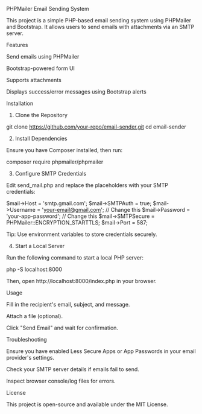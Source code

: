 PHPMailer Email Sending System

This project is a simple PHP-based email sending system using PHPMailer and Bootstrap. It allows users to send emails with attachments via an SMTP server.

Features

Send emails using PHPMailer

Bootstrap-powered form UI

Supports attachments

Displays success/error messages using Bootstrap alerts

Installation

1. Clone the Repository

git clone https://github.com/your-repo/email-sender.git
cd email-sender

2. Install Dependencies

Ensure you have Composer installed, then run:

composer require phpmailer/phpmailer

3. Configure SMTP Credentials

Edit send_mail.php and replace the placeholders with your SMTP credentials:

$mail->Host       = 'smtp.gmail.com';
$mail->SMTPAuth   = true;
$mail->Username   = 'your-email@gmail.com'; // Change this
$mail->Password   = 'your-app-password';   // Change this
$mail->SMTPSecure = PHPMailer::ENCRYPTION_STARTTLS;
$mail->Port       = 587;

Tip: Use environment variables to store credentials securely.

4. Start a Local Server

Run the following command to start a local PHP server:

php -S localhost:8000

Then, open http://localhost:8000/index.php in your browser.

Usage

Fill in the recipient's email, subject, and message.

Attach a file (optional).

Click "Send Email" and wait for confirmation.

Troubleshooting

Ensure you have enabled Less Secure Apps or App Passwords in your email provider's settings.

Check your SMTP server details if emails fail to send.

Inspect browser console/log files for errors.

License

This project is open-source and available under the MIT License.
